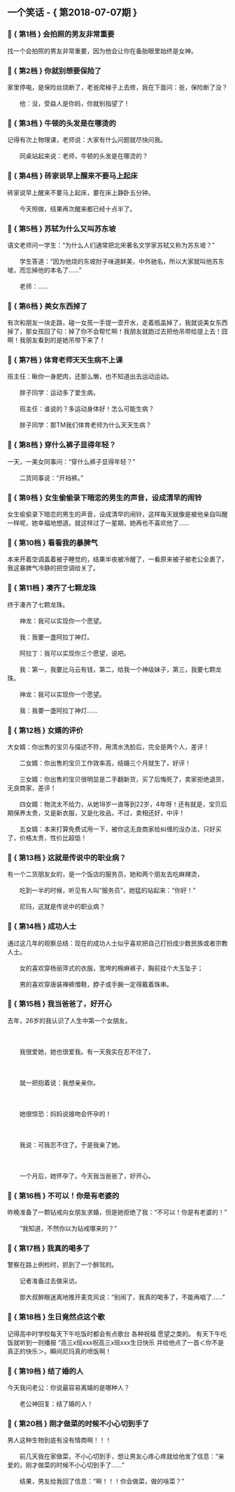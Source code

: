 ## 一个笑话 - { 第2018-07-07期 }
</hr>

### :jack_o_lantern: { 第1档 } 会拍照的男友非常重要
找一个会拍照的男友非常重要，因为他会让你在备胎眼里始终是女神。


### :jack_o_lantern: { 第2档 } 你就别想要保险了
家里停电，是保险丝烧断了，老爸爬梯子上去修，我在下面问：爸，保险断了没？<br/><br/>　　他：没，受益人是你妈，你就别指望了！


### :jack_o_lantern: { 第3档 } 牛顿的头发是在哪烫的
记得有次上物理课，老师说：大家有什么问题就尽快问我。<br/><br/>　　同桌站起来说：老师，牛顿的头发是在哪烫的？


### :jack_o_lantern: { 第4档 } 砖家说早上醒来不要马上起床
砖家说早上醒来不要马上起床，要在床上静卧五分钟。<br/><br/>　　今天照做，结果再次醒来都已经十点半了。


### :jack_o_lantern: { 第5档 } 苏轼为什么又叫苏东坡
语文老师问一学生：“为什么人们通常把北宋著名文学家苏轼又称为苏东坡？”<br/><br/>　　学生答道：“因为他烧的东坡肘子味道鲜美，中外驰名，所以大家就叫他苏东坡，而忘掉他的本名了……”<br/><br/>　　老师：……


### :jack_o_lantern: { 第6档 } 美女东西掉了
有次和朋友一块走路，碰一女孩一手提一壶开水，走着瓶盖掉了，我就说美女东西掉了，那女孩回了句：掉了你不会帮忙啊！我朋友就跑过去把他吊带给提上去！囧啊！我朋友看到的是她吊带下来了！


### :jack_o_lantern: { 第7档 } 体育老师天天生病不上课
班主任：瞅你一身肥肉，还那么懒，也不知道出去运动运动。<br/><br/>　　胖子同学：运动多了爱生病。<br/><br/>　　班主任：谁说的？多运动身体好！怎么可能生病？<br/><br/>　　胖子同学：那TM我们体育老师为什么天天生病？


### :jack_o_lantern: { 第8档 } 穿什么裤子显得年轻？
一天，一美女同事问：“穿什么裤子显得年轻？”<br/><br/>　　二货同事说：“开裆裤。”


### :jack_o_lantern: { 第9档 } 女生偷偷录下暗恋的男生的声音，设成清早的闹铃
女生偷偷录下暗恋的男生的声音，设成清早的闹铃，这样每天就像是被他亲自叫醒一样呢，她幸福地想道。就这样过了一星期，她再也不喜欢他了……


### :jack_o_lantern: { 第10档 } 看看我的暴脾气
本来开着空调盖着被子睡觉的，结果半夜被冷醒了，一看原来被子被老公全裹了，我这暴脾气冷静的把空调给关了。


### :jack_o_lantern: { 第11档 } 凑齐了七颗龙珠
终于凑齐了七颗龙珠。<br/><br/>　　神龙：我可以实现你一个愿望。<br/><br/>　　我：我要一盏阿拉丁神灯。<br/><br/>　　阿拉丁：我可以实现你三个愿望，说吧。<br/><br/>　　我：第一，我要比马云有钱，第二，给我一个神级妹子，第三，我要七颗龙珠。<br/><br/>　　神龙：我可以实现你一个愿望。<br/><br/>　　我：我要一盏阿拉丁神灯……


### :jack_o_lantern: { 第12档 } 女婿的评价
大女婿：你出售的宝贝与描述不符，用清水洗脸后，完全是两个人，差评！<br/><br/>　　二女婿：你出售的宝贝工作效率高，结婚三个月就生了，好评！<br/><br/>　　三女婿：你出售的宝贝很明显是二手翻新货，买了后悔死了，卖家拒绝退货，无良商家，差评！<br/><br/>　　四女婿：物流太不给力，从她18岁一直等到22岁，4年呀！还有就是，宝贝后期保养太贵，又是新衣服，又是化妆品，不过，卖相还好，中评！<br/><br/>　　五女婿：本来打算免费试用一下，被你这无良商家给纠缠的没办法，只好买了，价格太贵，性价比超低！


### :jack_o_lantern: { 第13档 } 这就是传说中的职业病？
有一个二货朋友女的，是一个饭店的服务员，她和两个朋友去吃麻辣烫，<br/><br/>　　吃到一半的时候，听见有人叫“服务员”，她猛的站起来：“你好！”<br/><br/>　　尼玛，这就是传说中的职业病？


### :jack_o_lantern: { 第14档 } 成功人士
通过这几年的观察总结：现在的成功人士似乎喜欢把自己打扮成少数民族或者宗教人士。<br/><br/>　　女的喜欢穿杨丽萍式的衣服，宽垮的棉麻裤子，胸前挂个大玉坠子；<br/><br/>　　男的喜欢穿唐装禅裤僧鞋，脖子或手腕一定得戴着珠串。


### :jack_o_lantern: { 第15档 } 我当爸爸了，好开心
去年，26岁的我认识了人生中第一个女朋友。<br/><br/><br/><br/>　　我很爱她，她也很爱我。有一天我实在忍不住了，<br/><br/><br/><br/>　　就一把抱着说：我想亲亲你。<br/><br/><br/><br/>　　她很惊恐：妈妈说接吻会怀孕的！<br/><br/><br/><br/>　　我说：可我忍不住了。于是我亲了她。<br/><br/><br/><br/>　　一个月后，她怀孕了。今天我当爸爸了，好开心。


### :jack_o_lantern: { 第16档 } 不可以！你是有老婆的
昨晚准备了一颗钻戒向女朋友求婚，但是她拒绝了我：“不可以！你是有老婆的！”<br/><br/>　　“我知道，不然你以为钻戒哪来的？”


### :jack_o_lantern: { 第17档 } 我真的喝多了
警察在路上例检时，抓到了一个醉驾的。<br/><br/>　　记者准备过去做采访。<br/><br/>　　那大叔醉眼迷离地推开麦克风说：“别闹了，我真的喝多了，不能再唱了……”


### :jack_o_lantern: { 第18档 } 生日竟然点这个歌
记得高中时学校每天下午吃饭时都会有点歌台 各种祝福 愿望之类的。 有天下午吃饭就听到一则播报 “高三x班xxx祝高三x班xxx生日快乐 并给他点了一首＜你不是真正的快乐＞。瞬间尼玛真的喷饭啊！


### :jack_o_lantern: { 第19档 } 结了婚的人
今天我问老公：你说最容易离婚的是哪种人？<br/><br/>　　老公神回复：结了婚的人！


### :jack_o_lantern: { 第20档 } 刚才做菜的时候不小心切到手了
男人这种生物到底有没有情商啊！！！<br/><br/>　　前几天我在家做菜，不小心切到手，想让男友心疼心疼就给他发了信息：“亲爱的，刚才做菜的时候不小心切到手了......”<br/><br/>　　结果，男友给我回了信息：“啊！！！你会做菜，做的啥菜？”

